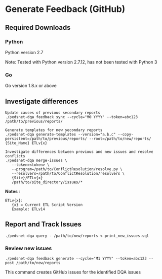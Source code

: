 # Generate Feedback (GitHub)

## Required Downloads

### Python 
Python version 2.7

Note: Tested with Python version 2.7.12, has not been tested with Python 3

### Go
Go version 1.8.x or above


## Investigate differences

```
Update causes of previous secondary reports 
./pedsnet-dqa feedback sync --cycle="M0 YYYY" --token=abc123 /path/to/previous/reports/

Generate templates for new secondary reports
./pedsnet-dqa generate-templates --version="a.b.c" --copy-persistent=/path/to/previous/reports/ --root=/path/to/new/reports/ {Site_Name} ETLv{x}

Investigate differences between previous and new issues and resolve conflicts
./pedsnet-dqa merge-issues \
   --token=<token> \
   --program=/path/to/ConflictResolution/resolve.py \
   --resolvers=/path/to/ConflictResolution/resolvers \
   {Site}/ETLv{x}
   /path/to/site_directory/issues/*
```


**Notes** :

```
ETLv{x}:  
   {x} = Current ETL Script Version
   Example: ETLv14
```

## Report and Track Issues

```
./pedsnet-dqa query - /path/to/new/reports < print_new_issues.sql

```
### Review new issues 
```
./pedsnet-dqa feedback generate --cycle="M1 YYYY" --token=abc123 --post /path/to/new/reports
```

This command creates GitHub issues for the identified DQA issues
